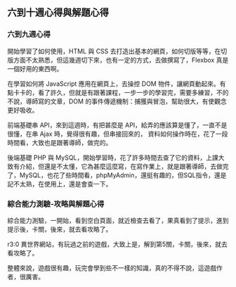 ## 六到十週心得與解題心得

### 六到九週心得

開始學習了如何使用，HTML 與 CSS 去打造出基本的網頁，如何切版等等，在切版方面不太熟悉，但這幾週切下來，也有一定的方式，去做撰寫了，Flexbox 真是一個好用的東西啊。

在學習如何將 JavaScript 應用在網頁上，去操控 DOM 物件，讓網頁動起來。有點卡卡的，看了許久，但就是有跟著課程，一步一步的學習完，需要多練習，不的不說，導師寫的文章，DOM 的事件傳遞機制：捕獲與冒泡，幫助很大，有使觀念更好吸收。

前端基礎串 API，來到這週時，有把甚麼是 API，給弄的應該算是懂了，一直不是很懂，在串 Ajax 時，覺得很有趣，但串接回來的， 資料如何操作時在，花了一段時間看，大致也是跟著導師，做完的。

後端基礎 PHP 與 MySQL，開始學習時，花了許多時間去查了它的資料，上課大致有介紹，但還是不太懂，它為甚麼這麼寫，在寫作業上，就是跟著導師，去做完了，MySQL，也花了些時間看，phpMyAdmin，還挺有趣的，但SQL指令，還是記不太熟，在使用上，還是會查一下。

### 綜合能力測驗-攻略與解題心得

綜合能力測驗，一開始，看到空白頁面，就近檢查去看了，果真看到了提示，進到提示後，卡關，後來，就去看攻略了。

r3:0 異世界網站，有玩過之前的遊戲，大致上是，解到第5關，卡關，後來，就去看攻略了。

整體來說，遊戲很有趣，玩完會學到些不一樣的知識，真的不得不說，這遊戲作者，很厲害。


